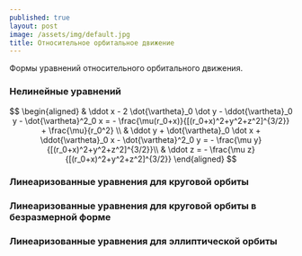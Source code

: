 ```yaml
---
published: true
layout: post
image: /assets/img/default.jpg
title: Относительное орбитальное движение
---
```


Формы уравнений относительного орбитального движения.

### Нелинейные уравнений

$$
\begin{aligned}
& \ddot x - 2 \dot{\vartheta}_0 \dot y - \ddot{\vartheta}_0 y - \dot{\vartheta}^2_0 x = - \frac{\mu(r_0+x)}{[(r_0+x)^2+y^2+z^2]^{3/2}} + \frac{\mu}{r_0^2} \\
& \ddot y + \dot{\vartheta}_0 \dot x + \ddot{\vartheta}_0 x - \dot{\vartheta}^2_0 y = - \frac{\mu y}{[(r_0+x)^2+y^2+z^2]^{3/2}}\\
& \ddot z = - \frac{\mu z}{[(r_0+x)^2+y^2+z^2]^{3/2}}
\end{aligned}
$$ 

### Линеаризованные уравнения для круговой орбиты


### Линеаризованные уравнения для круговой орбиты в безразмерной форме


### Линеаризованные уравнения для эллиптической орбиты
